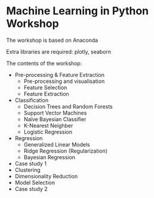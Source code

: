 # Machine Learning in Python Workshop

The workshop is based on Anaconda 

Extra libraries are required: plotly, seaborn

The contents of the workshop:

* Pre-processing & Feature Extraction
  * Pre-processing and visualisation
  * Feature Selection
  * Feature Extraction
* Classification 
  * Decision Trees and Random Forests
  * Support Vector Machines 
  * Naïve Bayesian Classifier
  * K-Nearest Neighber
  * Logistic Regression
* Regression
  * Generalized Linear Models
  * Ridge Regression (Regularization)
  * Bayesian Regression
* Case study 1
* Clustering
* Dimensionality Reduction
* Model Selection
* Case study 2

